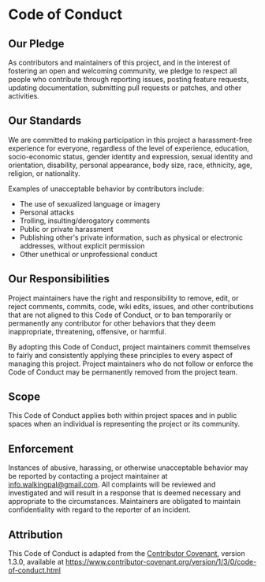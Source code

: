 # Code of Conduct

## Our Pledge

As contributors and maintainers of this project, and in the interest of
fostering an open and welcoming community, we pledge to respect all people who
contribute through reporting issues, posting feature requests, updating
documentation, submitting pull requests or patches, and other activities.

## Our Standards

We are committed to making participation in this project a harassment-free
experience for everyone, regardless of the level of experience, education, socio-economic status,
gender identity and expression, sexual identity and orientation, disability, personal appearance,
body size, race, ethnicity, age, religion, or nationality.

Examples of unacceptable behavior by contributors include:

- The use of sexualized language or imagery
- Personal attacks
- Trolling, insulting/derogatory comments
- Public or private harassment
- Publishing other's private information, such as physical or electronic
  addresses, without explicit permission
- Other unethical or unprofessional conduct

## Our Responsibilities

Project maintainers have the right and responsibility to remove, edit, or
reject comments, commits, code, wiki edits, issues, and other contributions
that are not aligned to this Code of Conduct, or to ban temporarily or
permanently any contributor for other behaviors that they deem inappropriate,
threatening, offensive, or harmful.

By adopting this Code of Conduct, project maintainers commit themselves to
fairly and consistently applying these principles to every aspect of managing
this project. Project maintainers who do not follow or enforce the Code of
Conduct may be permanently removed from the project team.

## Scope

This Code of Conduct applies both within project spaces and in public spaces
when an individual is representing the project or its community.

## Enforcement

Instances of abusive, harassing, or otherwise unacceptable behavior may be
reported by contacting a project maintainer at info.walkingpal@gmail.com. All
complaints will be reviewed and investigated and will result in a response that
is deemed necessary and appropriate to the circumstances. Maintainers are
obligated to maintain confidentiality with regard to the reporter of an
incident.

## Attribution

This Code of Conduct is adapted from the [Contributor Covenant][homepage],
version 1.3.0, available at https://www.contributor-covenant.org/version/1/3/0/code-of-conduct.html

[homepage]: https://www.contributor-covenant.org
